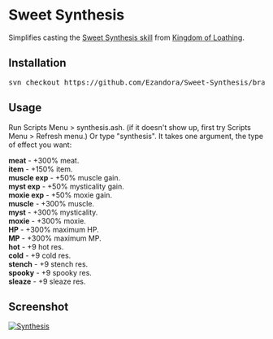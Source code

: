 Sweet Synthesis
=====
Simplifies casting the [Sweet Synthesis skill](http://kol.coldfront.net/thekolwiki/index.php/Sweet_Synthesis) from [Kingdom of Loathing](http://www.kingdomofloathing.com).

Installation
----------------
<pre>
svn checkout https://github.com/Ezandora/Sweet-Synthesis/branches/Release/
</pre>

Usage
----------------
Run Scripts Menu > synthesis.ash. (if it doesn't show up, first try Scripts Menu > Refresh menu.) Or type "synthesis". It takes one argument, the type of effect you want:

__meat__ - +300% meat.  
__item__ - +150% item.  
__muscle exp__ - +50% muscle gain.  
__myst exp__ - +50% mysticality gain.  
__moxie exp__ - +50% moxie gain.  
__muscle__ - +300% muscle.  
__myst__ - +300% mysticality.  
__moxie__ - +300% moxie.  
__HP__ - +300% maximum HP.  
__MP__ - +300% maximum MP.  
__hot__ - +9 hot res.  
__cold__ - +9 cold res.  
__stench__ - +9 stench res.  
__spooky__ - +9 spooky res.  
__sleaze__ - +9 sleaze res.  

Screenshot
----------------
[![Synthesis](https://raw.github.com/Ezandora/Sweet-Synthesis/master/Images/synthesis.png)](https://raw.github.com/Ezandora/Sweet-Synthesis/master/Images/synthesis.png)